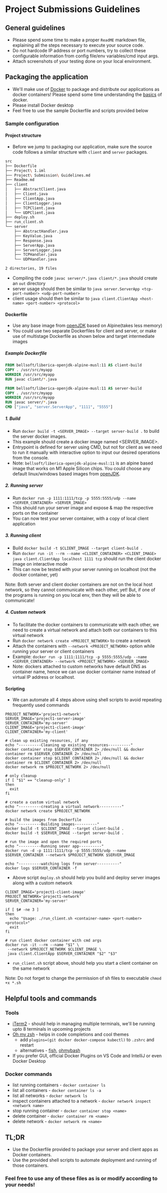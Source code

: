 # Project Submissions Guidelines

## General guidelines
* Please spend some time to make a proper `ReadME` markdown file, explaining all the steps necessary to execute your source code.
* Do not hardcode IP address or port numbers, try to collect these configurable information from config file/env variables/cmd input args.
* Attach screenshots of your testing done on your local environment.

## Packaging the application
* We'll make use of [Docker](https://en.wikipedia.org/wiki/Docker_(software)) to package and distribute our applications as docker containers! Please spend some time understanding the [basics](https://docs.docker.com/get-started/) of docker.
* Please install Docker desktop
* Feel free to use the sample Dockerfile and scripts provided below

### Sample configuration

#### Project structure
* Before we jump to packaging our application, make sure the source code follows a similar structure with `client` and `server` packages.
```bash
src
├── Dockerfile
├── Project\ 1.iml
├── Project\ Submission\ Guidelines.md
├── Readme.md
├── client
│   ├── AbstractClient.java
│   ├── Client.java
│   ├── ClientApp.java
│   ├── ClientLogger.java
│   ├── TCPClient.java
│   └── UDPClient.java
├── deploy.sh
├── run_client.sh
└── server
    ├── AbstractHandler.java
    ├── KeyValue.java
    ├── Response.java
    ├── ServerApp.java
    ├── ServerLogger.java
    ├── TCPHandler.java
    └── UDPHandler.java

2 directories, 19 files
```
* Compiling the code `javac server/*.java client/*.java` should create an `out` directory
* server usage should then be similar to `java server.ServerApp <tcp-port-number> <udp-port-number>`
* client usage should then be similar to `java client.ClientApp <host-name> <port-number> <protocol>`
#### Dockerfile

* Use any base image from [openJDK](https://hub.docker.com/_/openjdk) based on Alpine(takes less memory)
* You could use two separate Dockerfiles for client and server, or make use of multistage Dockerfile as shown below and target intermediate images

##### Example Dockerfile
```dockerfile
FROM bellsoft/liberica-openjdk-alpine-musl:11 AS client-build
COPY . /usr/src/myapp
WORKDIR /usr/src/myapp
RUN javac client/*.java

FROM bellsoft/liberica-openjdk-alpine-musl:11 AS server-build
COPY . /usr/src/myapp
WORKDIR /usr/src/myapp
RUN javac server/*.java
CMD ["java", "server.ServerApp", "1111", "5555"]
```

##### 1. Build 

* Run `docker build -t <SERVER_IMAGE> --target server-build .` to build the server docker images.
* This example should create a docker image named <SERVER_IMAGE>.
* Entrypoint is defined for server using CMD, but not for client as we need to run it manually with interactive option to input our desired operations from the console.  
* Note: `bellsoft/liberica-openjdk-alpine-musl:11` is an alpine based image that works on M1 Apple Silicon chips. You could choose any default linux/windows based images from [openJDK](https://hub.docker.com/_/openjdk).

##### 2. Running server

* Run `docker run -p 1111:1111/tcp -p 5555:5555/udp --name <SERVER_CONTAINER> <SERVER_IMAGE>`
* This should run your server image and expose & map the respective ports on the container
* You can now test your server container, with a copy of local client application

##### 3. Running client

* Build `docker build -t $CLIENT_IMAGE --target client-build .`
* Run `docker run -it --rm --name <CLIENT_CONTAINER> <CLIENT_IMAGE> java client.ClientApp localhost 1111 tcp` should run the client docker image on interactive mode
* This can now be tested with your server running on localhost (not the docker container, yet)

Note: Both server and client docker containers are not on the local host network, so they cannot communicate with each other, yet! But, if one of the programs is running on you local env, then they will be able to communicate!

##### 4. Custom network
* To facilitate the docker containers to communicate with each other, we need to create a virtual network and attach both our containers to this virtual network
* Run `docker network create <PROJECT_NETWORK>` to create a network
* Attach the containers with `--network <PROJECT_NETWORK>` option while running your server or client containers
* Example: `docker run -p 1111:1111/tcp -p 5555:5555/udp --name <SERVER_CONTAINER> --network <PROJECT_NETWORK> <SERVER_IMAGE>`
* Note: dockers attached to custom networks have default DNS as container name, hence we can use docker container name instead of virtual IP address or localhost.

#### Scripting
* We can automate all 4 steps above using shell scripts to avoid repeating frequently used commands
```shell
PROJECT_NETWORK='project1-network'
SERVER_IMAGE='project1-server-image'
SERVER_CONTAINER='my-server'
CLIENT_IMAGE='project1-client-image'
CLIENT_CONTAINER='my-client'

# clean up existing resources, if any
echo "----------Cleaning up existing resources----------"
docker container stop $SERVER_CONTAINER 2> /dev/null && docker container rm $SERVER_CONTAINER 2> /dev/null
docker container stop $CLIENT_CONTAINER 2> /dev/null && docker container rm $CLIENT_CONTAINER 2> /dev/null
docker network rm $PROJECT_NETWORK 2> /dev/null

# only cleanup
if [ "$1" == "cleanup-only" ]
then
  exit
fi

# create a custom virtual network
echo "----------creating a virtual network----------"
docker network create $PROJECT_NETWORK

# build the images from Dockerfile
echo "----------Building images----------"
docker build -t $CLIENT_IMAGE --target client-build .
docker build -t $SERVER_IMAGE --target server-build .

# run the image and open the required ports
echo "----------Running sever app----------"
docker run -d -p 1111:1111/tcp -p 5555:5555/udp --name $SERVER_CONTAINER --network $PROJECT_NETWORK $SERVER_IMAGE

echo "----------watching logs from server----------"
docker logs $SERVER_CONTAINER -f
```
* Above script `deploy.sh` should help you build and deploy server images along with a custom network

```shell
CLIENT_IMAGE='project1-client-image'
PROJECT_NETWORK='project1-network'
SERVER_CONTAINER='my-server'

if [ $# -ne 3 ]
then
  echo "Usage: ./run_client.sh <container-name> <port-number> <protocol>"
  exit
fi

# run client docker container with cmd args
docker run -it --rm --name "$1" \
 --network $PROJECT_NETWORK $CLIENT_IMAGE \
 java client.ClientApp $SERVER_CONTAINER "$2" "$3"
```

* `run_client.sh` script above, should help you start a client container on the same network

Note: Do not forget to change the permission of sh files to executable `chmod +x *.sh`

## Helpful tools and commands

### Tools
* [iTerm2](https://iterm2.com/) - should help in managing multiple terminals, we'll be running upto 8 terminals in upcoming projects 
* [Oh my zsh](https://ohmyz.sh/) - helps in code completions and cool themes
  * add `plugins=(git docker docker-compose kubectl)` to `.zshrc` and restart
  * alternatives - [fish](http://fishshell.com/), [ohmybash](https://github.com/ohmybash/oh-my-bash)
* If you prefer GUI, official Docker Plugins on VS Code and IntelliJ or even Docker Desktop 

### Docker commands
* list running containers - `docker container ls`
* list all containers - `docker container ls -a`
* list all networks - `docker network ls`
* inspect containers attached to a network - `docker network inspect <network name>`
* stop running container - `docker container stop <name>`
* delete container - `docker container rm <name>`
* delete network - `docker network rm <name>`


## TL;DR
* Use the Dockerfile provided to package your server and client apps as Docker containers.
* Use the provided shell scripts to automate deployment and running of those containers.

### Feel free to use any of these files as is or modify according to your needs! 
